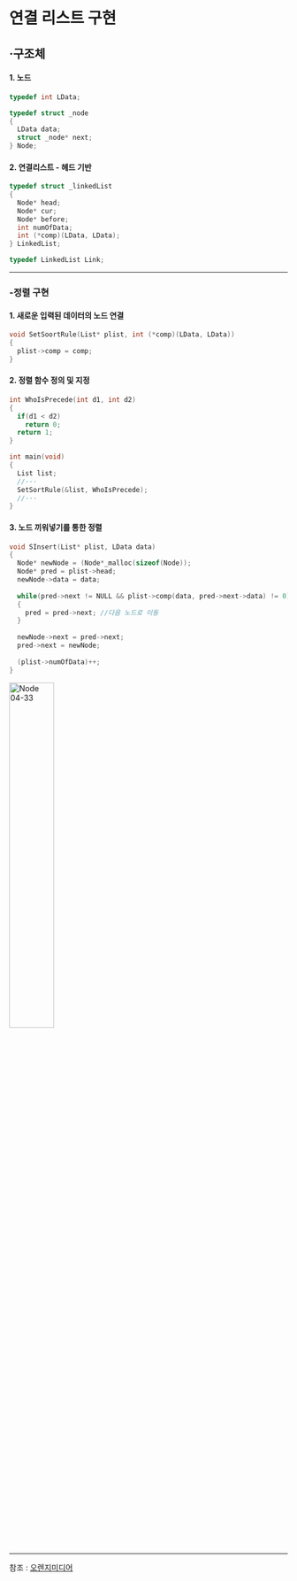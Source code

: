 # 연결 리스트 구현
## ·구조체   
#### 1. 노드   
```c
typedef int LData;

typedef struct _node
{
  LData data;
  struct _node* next;
} Node;
```   
#### 2. 연결리스트 - 헤드 기반   
```c
typedef struct _linkedList
{
  Node* head;
  Node* cur;
  Node* before;
  int numOfData;
  int (*comp)(LData, LData);
} LinkedList;

typedef LinkedList Link;
```
***
### -정렬 구현   
#### 1. 새로운 입력된 데이터의 노드 연결   
```c
void SetSoortRule(List* plist, int (*comp)(LData, LData))
{
  plist->comp = comp;
}
```  
#### 2. 정렬 함수 정의 및 지정   
```c
int WhoIsPrecede(int d1, int d2)
{
  if(d1 < d2)
    return 0;
  return 1;
}

int main(void)
{
  List list;
  //···
  SetSortRule(&list, WhoIsPrecede);
  //···
}
```
#### 3. 노드 끼워넣기를 통한 정렬
```c
void SInsert(List* plist, LData data)
{
  Node* newNode = (Node*_malloc(sizeof(Node));
  Node* pred = plist->head;
  newNode->data = data;
  
  while(pred->next != NULL && plist->comp(data, pred->next->data) != 0) //data가 pred->next->data보다 작지 않을 경우 실행(반복)
  {
    pred = pred->next; //다음 노드로 이동
  }
  
  newNode->next = pred->next;
  pred->next = newNode;
  
  (plist->numOfData)++;
}
```
<img src="https://www.google.com/url?sa=i&url=https%3A%2F%2Fkyoun.tistory.com%2F152&psig=AOvVaw2dF5OK-PquhPwohcUgZXOe&ust=1626529716548000&source=images&cd=vfe&ved=0CAsQjRxqFwoTCLCB4ubd5_ECFQAAAAAdAAAAABAD" width="40%" height="40%" title="SInsert 함수의 노드 추가 완료" alt="Node 04-33"></img>


***
참조 : [오렌지미디어](https://www.orentec.co.kr/)
